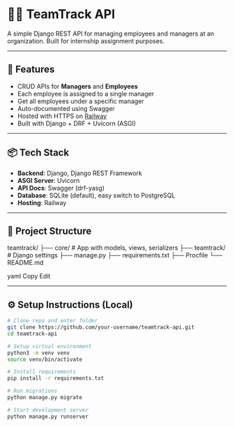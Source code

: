# 🧑‍💼 TeamTrack API

A simple Django REST API for managing employees and managers at an organization. Built for internship assignment purposes.

---

## 🚀 Features

- CRUD APIs for **Managers** and **Employees**
- Each employee is assigned to a single manager
- Get all employees under a specific manager
- Auto-documented using Swagger
- Hosted with HTTPS on [Railway](https://railway.app/)
- Built with Django + DRF + Uvicorn (ASGI)

---

## 📦 Tech Stack

- **Backend**: Django, Django REST Framework
- **ASGI Server**: Uvicorn
- **API Docs**: Swagger (drf-yasg)
- **Database**: SQLite (default), easy switch to PostgreSQL
- **Hosting**: Railway

---

## 📂 Project Structure

teamtrack/
├── core/ # App with models, views, serializers
├── teamtrack/ # Django settings
├── manage.py
├── requirements.txt
├── Procfile
└── README.md

yaml
Copy
Edit

---

## ⚙️ Setup Instructions (Local)

```bash
# Clone repo and enter folder
git clone https://github.com/your-username/teamtrack-api.git
cd teamtrack-api

# Setup virtual environment
python3 -m venv venv
source venv/bin/activate

# Install requirements
pip install -r requirements.txt

# Run migrations
python manage.py migrate

# Start development server
python manage.py runserver
